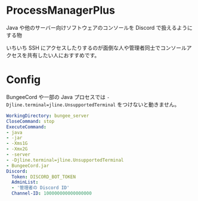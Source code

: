 # ProcessManagerPlus
Java や他のサーバー向けソフトウェアのコンソールを Discord で扱えるようにする物

いちいち SSH にアクセスしたりするのが面倒な人や管理者同士でコンソールアクセスを共有したい人におすすめです。

# Config
BungeeCord や一部の Java プロセスでは `-Djline.terminal=jline.UnsupportedTerminal` をつけないと動きません。

```Yaml
WorkingDirectory: bungee_server
CloseCommand: stop
ExecuteCommand:
- java
- -jar
- -Xms1G
- -Xmx2G
- -server
- -Djline.terminal=jline.UnsupportedTerminal
- BungeeCord.jar
Discord:
  Token: DISCORD_BOT_TOKEN
  AdminList:
  - '管理者の Discord ID'
  Channel-ID: 100000000000000000
```
